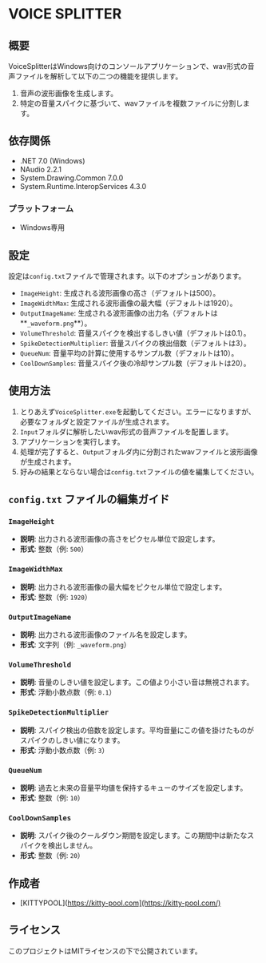 # VOICE SPLITTER

## 概要

VoiceSplitterはWindows向けのコンソールアプリケーションで、wav形式の音声ファイルを解析して以下の二つの機能を提供します。

1. 音声の波形画像を生成します。
2. 特定の音量スパイクに基づいて、wavファイルを複数ファイルに分割します。

## 依存関係

- .NET 7.0 (Windows)
- NAudio 2.2.1
- System.Drawing.Common 7.0.0
- System.Runtime.InteropServices 4.3.0

### プラットフォーム

- Windows専用

## 設定

設定は`config.txt`ファイルで管理されます。以下のオプションがあります。

- `ImageHeight`: 生成される波形画像の高さ（デフォルトは500）。
- `ImageWidthMax`: 生成される波形画像の最大幅（デフォルトは1920）。
- `OutputImageName`: 生成される波形画像の出力名（デフォルトは**`_waveform.png`**）。
- `VolumeThreshold`: 音量スパイクを検出するしきい値（デフォルトは0.1）。
- `SpikeDetectionMultiplier`: 音量スパイクの検出倍数（デフォルトは3）。
- `QueueNum`: 音量平均の計算に使用するサンプル数（デフォルトは10）。
- `CoolDownSamples`: 音量スパイク後の冷却サンプル数（デフォルトは20）。

## 使用方法

1. とりあえず`VoiceSplitter.exe`を起動してください。エラーになりますが、必要なフォルダと設定ファイルが生成されます。
1. `Input`フォルダに解析したいwav形式の音声ファイルを配置します。
1. アプリケーションを実行します。
1. 処理が完了すると、`Output`フォルダ内に分割されたwavファイルと波形画像が生成されます。
1. 好みの結果とならない場合は`config.txt`ファイルの値を編集してください。

## `config.txt` ファイルの編集ガイド

### `ImageHeight`

- **説明**: 出力される波形画像の高さをピクセル単位で設定します。
- **形式**: 整数（例: `500`）

### `ImageWidthMax`

- **説明**: 出力される波形画像の最大幅をピクセル単位で設定します。
- **形式**: 整数（例: `1920`）

### `OutputImageName`

- **説明**: 出力される波形画像のファイル名を設定します。
- **形式**: 文字列（例: `_waveform.png`）

### `VolumeThreshold`

- **説明**: 音量のしきい値を設定します。この値より小さい音は無視されます。
- **形式**: 浮動小数点数（例: `0.1`）

### `SpikeDetectionMultiplier`

- **説明**: スパイク検出の倍数を設定します。平均音量にこの値を掛けたものがスパイクのしきい値になります。
- **形式**: 浮動小数点数（例: `3`）

### `QueueNum`

- **説明**: 過去と未来の音量平均値を保持するキューのサイズを設定します。
- **形式**: 整数（例: `10`）

### `CoolDownSamples`

- **説明**: スパイク後のクールダウン期間を設定します。この期間中は新たなスパイクを検出しません。
- **形式**: 整数（例: `20`）

## 作成者

- [KITTYPOOL](https://kitty-pool.com](https://kitty-pool.com/)

## ライセンス

このプロジェクトはMITライセンスの下で公開されています。
